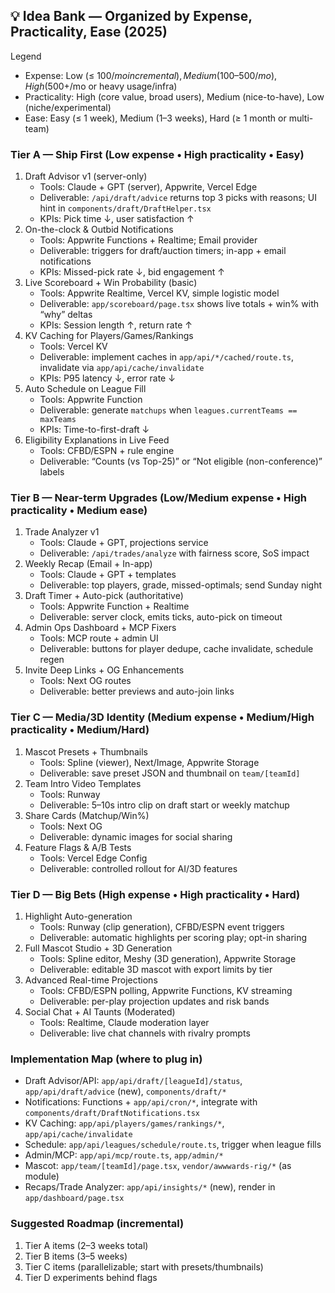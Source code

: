 ## 💡 Idea Bank — Organized by Expense, Practicality, Ease (2025)

Legend
- Expense: Low (≤ $100/mo incremental), Medium ($100–$500/mo), High ($500+/mo or heavy usage/infra)
- Practicality: High (core value, broad users), Medium (nice-to-have), Low (niche/experimental)
- Ease: Easy (≤ 1 week), Medium (1–3 weeks), Hard (≥ 1 month or multi-team)

### Tier A — Ship First (Low expense • High practicality • Easy)
1) Draft Advisor v1 (server-only)
   - Tools: Claude + GPT (server), Appwrite, Vercel Edge
   - Deliverable: `/api/draft/advice` returns top 3 picks with reasons; UI hint in `components/draft/DraftHelper.tsx`
   - KPIs: Pick time ↓, user satisfaction ↑
2) On-the-clock & Outbid Notifications
   - Tools: Appwrite Functions + Realtime; Email provider
   - Deliverable: triggers for draft/auction timers; in-app + email notifications
   - KPIs: Missed-pick rate ↓, bid engagement ↑
3) Live Scoreboard + Win Probability (basic)
   - Tools: Appwrite Realtime, Vercel KV, simple logistic model
   - Deliverable: `app/scoreboard/page.tsx` shows live totals + win% with “why” deltas
   - KPIs: Session length ↑, return rate ↑
4) KV Caching for Players/Games/Rankings
   - Tools: Vercel KV
   - Deliverable: implement caches in `app/api/*/cached/route.ts`, invalidate via `app/api/cache/invalidate`
   - KPIs: P95 latency ↓, error rate ↓
5) Auto Schedule on League Fill
   - Tools: Appwrite Function
   - Deliverable: generate `matchups` when `leagues.currentTeams == maxTeams`
   - KPIs: Time-to-first-draft ↓
6) Eligibility Explanations in Live Feed
   - Tools: CFBD/ESPN + rule engine
   - Deliverable: “Counts (vs Top-25)” or “Not eligible (non-conference)” labels

### Tier B — Near-term Upgrades (Low/Medium expense • High practicality • Medium ease)
1) Trade Analyzer v1
   - Tools: Claude + GPT, projections service
   - Deliverable: `/api/trades/analyze` with fairness score, SoS impact
2) Weekly Recap (Email + In-app)
   - Tools: Claude + GPT + templates
   - Deliverable: top players, grade, missed-optimals; send Sunday night
3) Draft Timer + Auto-pick (authoritative)
   - Tools: Appwrite Function + Realtime
   - Deliverable: server clock, emits ticks, auto-pick on timeout
4) Admin Ops Dashboard + MCP Fixers
   - Tools: MCP route + admin UI
   - Deliverable: buttons for player dedupe, cache invalidate, schedule regen
5) Invite Deep Links + OG Enhancements
   - Tools: Next OG routes
   - Deliverable: better previews and auto-join links

### Tier C — Media/3D Identity (Medium expense • Medium/High practicality • Medium/Hard)
1) Mascot Presets + Thumbnails
   - Tools: Spline (viewer), Next/Image, Appwrite Storage
   - Deliverable: save preset JSON and thumbnail on `team/[teamId]`
2) Team Intro Video Templates
   - Tools: Runway
   - Deliverable: 5–10s intro clip on draft start or weekly matchup
3) Share Cards (Matchup/Win%)
   - Tools: Next OG
   - Deliverable: dynamic images for social sharing
4) Feature Flags & A/B Tests
   - Tools: Vercel Edge Config
   - Deliverable: controlled rollout for AI/3D features

### Tier D — Big Bets (High expense • High practicality • Hard)
1) Highlight Auto-generation
   - Tools: Runway (clip generation), CFBD/ESPN event triggers
   - Deliverable: automatic highlights per scoring play; opt-in sharing
2) Full Mascot Studio + 3D Generation
   - Tools: Spline editor, Meshy (3D generation), Appwrite Storage
   - Deliverable: editable 3D mascot with export limits by tier
3) Advanced Real-time Projections
   - Tools: CFBD/ESPN polling, Appwrite Functions, KV streaming
   - Deliverable: per-play projection updates and risk bands
4) Social Chat + AI Taunts (Moderated)
   - Tools: Realtime, Claude moderation layer
   - Deliverable: live chat channels with rivalry prompts

### Implementation Map (where to plug in)
- Draft Advisor/API: `app/api/draft/[leagueId]/status`, `app/api/draft/advice` (new), `components/draft/*`
- Notifications: Functions + `app/api/cron/*`, integrate with `components/draft/DraftNotifications.tsx`
- KV Caching: `app/api/players/games/rankings/*`, `app/api/cache/invalidate`
- Schedule: `app/api/leagues/schedule/route.ts`, trigger when league fills
- Admin/MCP: `app/api/mcp/route.ts`, `app/admin/*`
- Mascot: `app/team/[teamId]/page.tsx`, `vendor/awwwards-rig/*` (as module)
- Recaps/Trade Analyzer: `app/api/insights/*` (new), render in `app/dashboard/page.tsx`

### Suggested Roadmap (incremental)
1) Tier A items (2–3 weeks total)
2) Tier B items (3–5 weeks)
3) Tier C items (parallelizable; start with presets/thumbnails)
4) Tier D experiments behind flags


